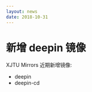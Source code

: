 ```yaml
---
layout: news
date: 2018-10-31
---
```


# 新增 deepin 镜像

XJTU Mirrors 近期新增镜像: 

- deepin
- deepin-cd

<!-- more -->
